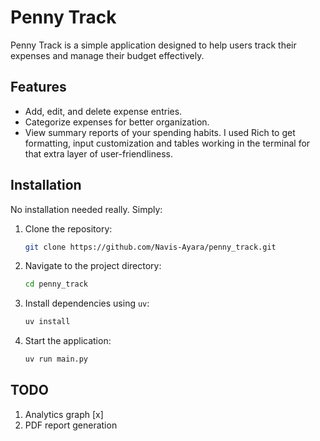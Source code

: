 # Penny Track

Penny Track is a simple application designed to help users track their expenses and manage their budget effectively.

## Features

- Add, edit, and delete expense entries.
- Categorize expenses for better organization.
- View summary reports of your spending habits. I used Rich to get formatting, input customization and tables working in the terminal for that extra layer of user-friendliness.

## Installation

No installation needed really. Simply:

1. Clone the repository:

    ```bash
    git clone https://github.com/Navis-Ayara/penny_track.git
    ```

2. Navigate to the project directory:

    ```bash
    cd penny_track
    ```

3. Install dependencies using `uv`:

    ```bash
    uv install
    ```

4. Start the application:

    ```bash
    uv run main.py
    ```

## TODO

1. Analytics graph [x]
2. PDF report generation
